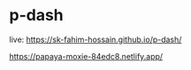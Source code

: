 # p-dash

live: https://sk-fahim-hossain.github.io/p-dash/

https://papaya-moxie-84edc8.netlify.app/
